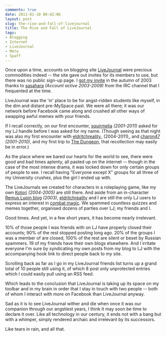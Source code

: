 ```yaml
---
comments: true
date: 2011-01-10 00:42:06
layout: post
slug: the-rise-and-fall-of-livejournal
title: The Rise and Fall of LiveJournal
tags:
- Blogging
- Internet
- LiveJournal
- Meta
- Spaff
---
```


Once upon a time, accounts on blogging site [LiveJournal](http://www.livejournal.com) were precious commodities indeed -- the site gave out invites for its members to use, but there was no public sign-up page.  I [got my invite](http://tsuki-chama.livejournal.com/365.html) in the autumn of 2003 thanks to [sasahara](http://sasahara.livejournal.com/profile) _(Account active 2003-2009)_ from the IRC channel that I frequented at the time.

LiveJournal was the 'in' place to be for angst-ridden students like myself, in the dim and distant pre-MySpace past.  We were all there; it was our network before Facebook came along and crushed all other ways of swapping awful memes with your friends.

If I recall correctly, on our first encounter, [squirmelia](http://squirmelia.livejournal.com/profile) _(2001-2011)_ asked for my LJ handle before I was asked for my name.  (Though seeing as that night was also my first encounter with [eldritchreality](http://eldritchreality.livejournal.com/profile)_ (2004-2011)_ and [charon47](http://charon47.livejournal.com/profile) _(2001-2010)_, and my first trip to [The Dungeon](http://www.facebook.com/group.php?gid=2222507182), that recollection may easily be in error.)

As the place where we bared our hearts for the world to see, there were good and bad times aplenty, all pasted up on the internet -- though in the case of the most intense drama, it was locked down for only certain groups of people to see.  I recall having "Everyone except X" groups for all three of my University crushes, plus the girl I ended up with.

The LiveJournals we created for characters in a roleplaying game, like my own [Kotori](http://kotori-hasegawa.livejournal.com/profile) _(2004-2005)_ are still there.  And aside from an in-character [Remus Lupin blog](http://feralgrace.livejournal.com/profile) _(2003)_, [eldritchreality](http://eldritchreality.livejournal.com/profile) and I are still the only LJ users to express an interest in [combat magic](http://www.livejournal.com/interests.bml?int=combat%20magic).  We spammed countless quizzes and memes together, organised dozens of parties over LJ; my friends and I.

Good times.  And yet, in a few short years, it has become nearly irrelevant.

10% of those people I was friends with on LJ have properly closed their accounts; 90% of the rest stopped posting long ago.  20% of the groups I was a member of are closed, 100% of the rest are silent or beset by Russian spammers.  19 of my friends have their own blogs elsewhere.  And I irritate everyone I'm sure by syndicating my own posts from my blog to LJ with the accompanying hook link to direct people back to my site.

Scrolling back as far as I go in my LiveJournal friends list turns up a grand total of 10 people still using it, of which 8 post only unprotected entries which I could easily pull using an RSS feed.

Which leads to the conclusion that LiveJournal is taking up its space on my toolbar and in my brain in order that I stay in touch with two people -- both of whom I interact with more on Facebook than LiveJournal anyway.

Sad as it is to see LiveJournal wither and die when once it was our companion through our angstiest years, I think it may soon be time to declare it over.  Like all technology in our century, it ends not with a bang but with a whimper, simply rendered archaic and irrelevant by its successors.

Like tears in rain, and all that.
